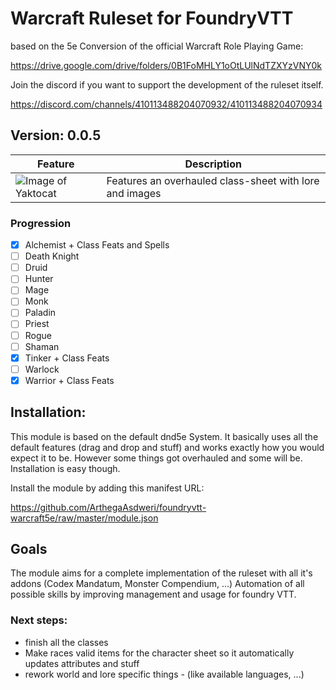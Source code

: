 # Warcraft Ruleset for FoundryVTT

based on the 5e Conversion of the official Warcraft Role Playing Game:

https://drive.google.com/drive/folders/0B1FoMHLY1oOtLUlNdTZXYzVNY0k

Join the discord if you want to support the development of the ruleset itself.

https://discord.com/channels/410113488204070932/410113488204070934

## Version: 0.0.5
Feature | Description
------------ | -------------
![Image of Yaktocat](http://www.hahn-webdesign.de/warcraft5e/classes_preview.jpg) | Features an overhauled class-sheet with lore and images

### Progression

- [x] Alchemist + Class Feats and Spells
- [ ] Death Knight
- [ ] Druid
- [ ] Hunter
- [ ] Mage
- [ ] Monk
- [ ] Paladin
- [ ] Priest
- [ ] Rogue
- [ ] Shaman
- [x] Tinker + Class Feats
- [ ] Warlock
- [x] Warrior + Class Feats

## Installation:

This module is based on the default dnd5e System. It basically uses all the default features (drag and drop and stuff) and works exactly how you would expect it to be. However some things got overhauled and some will be. Installation is easy though.

Install the module by adding this manifest URL:

https://github.com/ArthegaAsdweri/foundryvtt-warcraft5e/raw/master/module.json

## Goals
The module aims for a complete implementation of the ruleset with all it's addons (Codex Mandatum, Monster Compendium, ...)
Automation of all possible skills by improving management and usage for foundry VTT.

### Next steps:

- finish all the classes
- Make races valid items for the character sheet so it automatically updates attributes and stuff
- rework world and lore specific things - (like available languages, ...)

